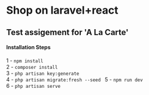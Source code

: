 # Shop on laravel+react
## Test assigement for 'A La Carte'

#### Installation Steps

1 - ```npm install```     
2 - ```composer install```   
3 - ```php artisan key:generate```    
4 - ```php artisan migrate:fresh --seed ```
5 - ```npm run dev```   
6 - ```php artisan serve```    
